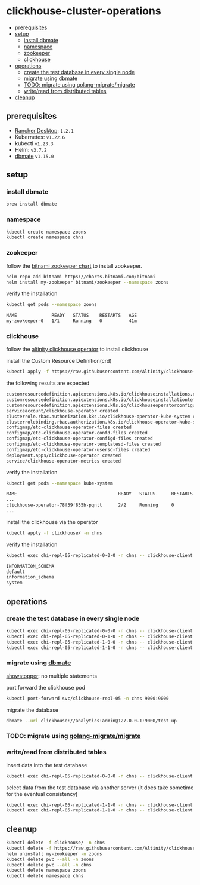 # clickhouse-cluster-operations <!-- omit in toc -->

- [prerequisites](#prerequisites)
- [setup](#setup)
  - [install dbmate](#install-dbmate)
  - [namespace](#namespace)
  - [zookeeper](#zookeeper)
  - [clickhouse](#clickhouse)
- [operations](#operations)
  - [create the test database in every single node](#create-the-test-database-in-every-single-node)
  - [migrate using dbmate](#migrate-using-dbmate)
  - [TODO: migrate using golang-migrate/migrate](#todo-migrate-using-golang-migratemigrate)
  - [write/read from distributed tables](#writeread-from-distributed-tables)
- [cleanup](#cleanup)

## prerequisites
- [Rancher Desktop](https://github.com/rancher-sandbox/rancher-desktop): `1.2.1`
- Kubernetes: `v1.22.6`
- kubectl `v1.23.3`
- Helm: `v3.7.2`
- [dbmate](https://github.com/amacneil/dbmate) `v1.15.0`

## setup

### install dbmate

```sh
brew install dbmate
```

### namespace

```sh
kubectl create namespace zoons
kubectl create namespace chns
```

### zookeeper

follow the [bitnami zookeeper chart](https://github.com/bitnami/charts/tree/master/bitnami/zookeeper) to install zookeeper.

```sh
helm repo add bitnami https://charts.bitnami.com/bitnami
helm install my-zookeeper bitnami/zookeeper --namespace zoons
```

verify the installation

```sh
kubectl get pods --namespace zoons
```

```sh
NAME             READY   STATUS    RESTARTS   AGE
my-zookeeper-0   1/1     Running   0          41m
```


### clickhouse

follow the [altinity clickhouse operator](https://github.com/Altinity/clickhouse-operator) to install clickhouse

install the Custom Resource Definition(crd)

```sh
kubectl apply -f https://raw.githubusercontent.com/Altinity/clickhouse-operator/master/deploy/operator/clickhouse-operator-install-bundle.yaml
```

the following results are expected

```sh
customresourcedefinition.apiextensions.k8s.io/clickhouseinstallations.clickhouse.altinity.com created
customresourcedefinition.apiextensions.k8s.io/clickhouseinstallationtemplates.clickhouse.altinity.com created
customresourcedefinition.apiextensions.k8s.io/clickhouseoperatorconfigurations.clickhouse.altinity.com created
serviceaccount/clickhouse-operator created
clusterrole.rbac.authorization.k8s.io/clickhouse-operator-kube-system created
clusterrolebinding.rbac.authorization.k8s.io/clickhouse-operator-kube-system created
configmap/etc-clickhouse-operator-files created
configmap/etc-clickhouse-operator-confd-files created
configmap/etc-clickhouse-operator-configd-files created
configmap/etc-clickhouse-operator-templatesd-files created
configmap/etc-clickhouse-operator-usersd-files created
deployment.apps/clickhouse-operator created
service/clickhouse-operator-metrics created
```

verify the installation

```sh
kubectl get pods --namespace kube-system
```

```sh
NAME                                      READY   STATUS      RESTARTS        AGE
...
clickhouse-operator-78f59f855b-pqntt      2/2     Running     0               57s
...
```

install the clickhouse via the operator

```sh
kubectl apply -f clickhouse/ -n chns
```

verify the installation

```sh
kubectl exec chi-repl-05-replicated-0-0-0 -n chns -- clickhouse-client -u analytics --password admin --query="SHOW DATABASES"
```

```sh
INFORMATION_SCHEMA
default
information_schema
system
```

## operations

### create the test database in every single node

```sh
kubectl exec chi-repl-05-replicated-0-0-0 -n chns -- clickhouse-client -u analytics --password admin --query="CREATE DATABASE IF NOT EXISTS test"
kubectl exec chi-repl-05-replicated-0-1-0 -n chns -- clickhouse-client -u analytics --password admin --query="CREATE DATABASE IF NOT EXISTS test"
kubectl exec chi-repl-05-replicated-1-0-0 -n chns -- clickhouse-client -u analytics --password admin --query="CREATE DATABASE IF NOT EXISTS test"
kubectl exec chi-repl-05-replicated-1-1-0 -n chns -- clickhouse-client -u analytics --password admin --query="CREATE DATABASE IF NOT EXISTS test"
```


### migrate using [dbmate](https://github.com/amacneil/dbmate)

[showstopper](https://github.com/amacneil/dbmate/issues/218): no multiple statements

port forward the clickhouse pod

```sh
kubectl port-forward svc/clickhouse-repl-05 -n chns 9000:9000
```

migrate the database

```sh
dbmate --url clickhouse://analytics:admin@127.0.0.1:9000/test up
```

### TODO: migrate using [golang-migrate/migrate](https://github.com/golang-migrate/migrate/tree/master/database/clickhouse)

### write/read from distributed tables

insert data into the test database

```sh
kubectl exec chi-repl-05-replicated-0-0-0 -n chns -- clickhouse-client -u analytics --password admin --query="INSERT INTO test.sales_distributed SELECT today(), rand()%10, 'ON', rand(), rand() + 0.42, rand() FROM numbers(100);"
```

select data from the test database via another server (it does take sometime for the eventual consistency)

```sh
kubectl exec chi-repl-05-replicated-1-1-0 -n chns -- clickhouse-client -u analytics --password admin --query="SELECT count() FROM test.sales_distributed;"
kubectl exec chi-repl-05-replicated-1-1-0 -n chns -- clickhouse-client -u analytics --password admin --query="SELECT count() FROM test.sales_local;"
```

## cleanup

```sh
kubectl delete -f clickhouse/ -n chns
kubectl delete -f https://raw.githubusercontent.com/Altinity/clickhouse-operator/master/deploy/operator/clickhouse-operator-install-bundle.yaml
helm uninstall my-zookeeper -n zoons
kubectl delete pvc --all -n zoons
kubectl delete pvc --all -n chns
kubectl delete namespace zoons
kubectl delete namespace chns
```
